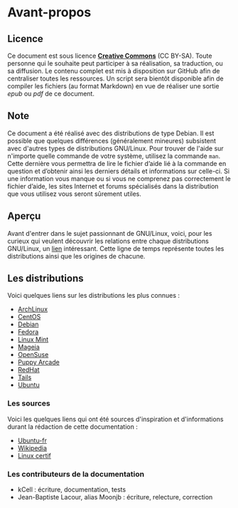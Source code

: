 
# Avant-propos

## Licence

Ce document est sous licence [**Creative Commons**](http://creativecommons.org/licenses/by-sa/4.0/ "CC BY-SA") (CC BY-SA). Toute personne qui le souhaite peut participer à sa réalisation, sa traduction, ou sa diffusion. Le contenu complet est mis à disposition sur GitHub afin de centraliser toutes les ressources. Un script sera bientôt disponible afin de compiler les fichiers (au format Markdown) en vue de réaliser une sortie *epub* ou *pdf* de ce document.

## Note

Ce document a été réalisé avec des distributions de type Debian. Il est possible que quelques différences (généralement mineures) subsistent avec d'autres types de distributions GNU/Linux. Pour trouver de l'aide sur n'importe quelle commande de votre système, utilisez la commande `man`. Cette dernière vous permettra de lire le fichier d’aide lié à la commande en question et d’obtenir ainsi les derniers détails et informations sur celle-ci. Si une information vous manque ou si vous ne comprenez pas correctement le fichier d’aide, les sites Internet et forums spécialisés dans la distribution que vous utilisez vous seront sûrement utiles.

## Aperçu

Avant d'entrer dans le sujet passionnant de GNU/Linux, voici, pour les curieux qui veulent découvrir les relations entre chaque distributions GNU/Linux, un [lien](https://fr.wikipedia.org/wiki/Distribution_Linux#mediaviewer/Fichier:Linux_Distribution_Timeline.svg "Linux Distribution Timeline") intéressant. Cette ligne de temps représente toutes les distributions ainsi que les origines de chacune.

## Les distributions

Voici quelques liens sur les distributions les plus connues :

- [ArchLinux](https://www.archlinux.org "ArchLinux - Site officiel")
- [CentOS](http://www.centos.org "CentOS - Site officiel")
- [Debian](http://www.debian.org "Debian - Site officiel")
- [Fedora](http://fedoraproject.org "Fedora - Site officiel")
- [Linux Mint](http://www.linuxmint.com "Linux Mint - Site officiel")
- [Mageia](http://www.mageia.org/fr/ "Mageia - Site officiel")
- [OpenSuse](http://www.opensuse.org/fr/ "OpenSuse - Site officiel")
- [Puppy Arcade](http://scottjarvis.com/page105.htm "Puppy Arcade - Site officiel")
- [RedHat](http://www.redhat.com "RedHat - Site officiel")
- [Tails](https://tails.boum.org "Tails - Site officiel")
- [Ubuntu](http://www.ubuntu.com "Ubuntu - Site officiel")

### Les sources

Voici les quelques liens qui ont été sources d'inspiration et d'informations durant la rédaction de cette documentation :

- [Ubuntu-fr](http://doc.ubuntu-fr.org/tutoriel/console_commandes_de_base "Ubuntu-fr - Site officiel")
- [Wikipedia](http://fr.wikipedia.org/ "Wikipedia - Site officiel")
- [Linux certif](http://www.linuxcertif.com "Linux Certif")

### Les contributeurs de la documentation

- kCell									: écriture, documentation, tests
- Jean-Baptiste Lacour, alias Moonjb	: écriture, relecture, correction
